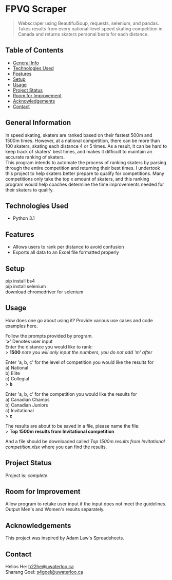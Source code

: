 # FPVQ Scraper
> Webscraper using BeautifulSoup, requests, selenium, and pandas.  Takes results from every national-level speed skating competition in Canada and returns skaters personal bests for each distance.

## Table of Contents
* [General Info](#general-information)
* [Technologies Used](#technologies-used)
* [Features](#features)
* [Setup](#setup)
* [Usage](#usage)
* [Project Status](#project-status)
* [Room for Improvement](#room-for-improvement)
* [Acknowledgements](#acknowledgements)
* [Contact](#contact)
<!-- * [License](#license) -->


## General Information
In speed skating, skaters are ranked based on their fastest 500m and 1500m times.  However, at a national competition, there can be more than 100 skaters, skating 
each distance 4 or 5 times.  As a result, it can be hard to keep track of skaters' best times, and makes it difficult to maintain an accurate ranking of skaters.  
This program intends to automate the process of ranking skaters by parsing through the entire competition and returning their best times.  I undertook this project 
to help skaters better prepare to qualify for competitions.  Many competitions only take the top x amount of skaters, and this ranking program would help coaches 
determine the time improvements needed for their skaters to qualify.


## Technologies Used
- Python 3.1


## Features
- Allows users to rank per distance to avoid confusion
- Exports all data to an Excel file formatted properly


## Setup
pip install bs4  
pip install selenium  
download chromedriver for selenium  

## Usage
How does one go about using it?
Provide various use cases and code examples here.

Follow the prompts provided by program.  
'**>**' Denotes user input  
Enter the distance you would like to rank:  
\> **1500** *note you will only input the numbers, you do not add 'm' after*  

Enter 'a, b, c' for the level of competition you would like the results for   
a) National   
b) Elite   
c) Collegial  
\> **b**   

Enter 'a, b, c' for the competition you would like the results for   
a) Canadian Champs   
b) Canadian Juniors   
c) Invitational   
\> **c**  

The results are about to be saved in a file, please name the file:  
\> **Top 1500m results from Invitational competition**  

And a file should be downloaded called *Top 1500m results from Invitational competition.xlsx* where you can find the results.  

## Project Status
Project is: _complete_.


## Room for Improvement
Allow program to retake user input if the input does not meet the guidelines.  
Output Men's and Women's results separately.

## Acknowledgements
This project was inspired by Adam Law's Spreadsheets.

## Contact
Helios He: h22he@uwaterloo.ca  
Sharang Goel: s4goel@uwaterloo.ca
